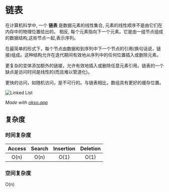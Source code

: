 # 链表

在计算机科学中, 一个 **链表** 是数据元素的线性集合, 元素的线性顺序不是由它们在内存中的物理位置给出的。 相反, 每个元素指向下一个元素。它是由一组节点组成的数据结构,这些节点一起,表示序列。

在最简单的形式下，每个节点由数据和到序列中下一个节点的引用(换句话说，链接)组成。这种结构允许在迭代期间有效地从序列中的任何位置插入或删除元素。

更复杂的变体添加额外的链接，允许有效地插入或删除任意元素引用。链表的一个缺点是访问时间是线性的(而且难以管道化)。

更快的访问，如随机访问，是不可行的。与链表相比，数组具有更好的缓存位置。

![Linked List](/cpp-algorithms/assets/linked-list/linkedlist.jpg)

*Made with [okso.app](https://okso.app)*

## 复杂度

### 时间复杂度

| Access    | Search    | Insertion | Deletion  |
| :-------: | :-------: | :-------: | :-------: |
| O(n)      | O(n)      | O(1)      | O(1)      |

### 空间复杂度

O(n)
